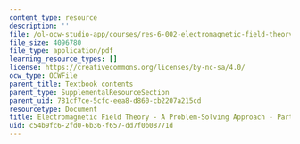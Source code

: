 ```yaml
---
content_type: resource
description: ''
file: /ol-ocw-studio-app/courses/res-6-002-electromagnetic-field-theory-a-problem-solving-approach-spring-2008/c54b9fc62fd06b36f657dd7f0b08771d_MITRES_6_002S08_Part1.pdf
file_size: 4096780
file_type: application/pdf
learning_resource_types: []
license: https://creativecommons.org/licenses/by-nc-sa/4.0/
ocw_type: OCWFile
parent_title: Textbook contents
parent_type: SupplementalResourceSection
parent_uid: 781cf7ce-5cfc-eea8-d860-cb2207a215cd
resourcetype: Document
title: Electromagnetic Field Theory - A Problem-Solving Approach - Part 1
uid: c54b9fc6-2fd0-6b36-f657-dd7f0b08771d
---
```

